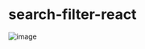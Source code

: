 # search-filter-react

![image](https://user-images.githubusercontent.com/58537948/195243351-9a21980a-99e9-4030-a696-996a9a0c0bc2.png)
